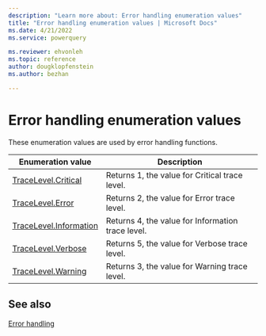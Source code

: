 ```yaml
---
description: "Learn more about: Error handling enumeration values"
title: "Error handling enumeration values | Microsoft Docs"
ms.date: 4/21/2022
ms.service: powerquery

ms.reviewer: ehvonleh
ms.topic: reference
author: dougklopfenstein
ms.author: bezhan

---
```

# Error handling enumeration values

These enumeration values are used by error handling functions.
  
|Enumeration value|Description|  
|------------|---------------|  
|[TraceLevel.Critical](tracelevel-critical.md)|Returns 1, the value for Critical trace level.|  
|[TraceLevel.Error](tracelevel-error.md)|Returns 2, the value for Error trace level.|
|[TraceLevel.Information](tracelevel-information.md)|Returns 4, the value for Information trace level.|
|[TraceLevel.Verbose](tracelevel-verbose.md)|Returns 5, the value for Verbose trace level.|
|[TraceLevel.Warning](tracelevel-warning.md)|Returns 3, the value for Warning trace level.|

## See also

[Error handling](error-handling.md)
